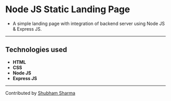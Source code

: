 # Node JS Static Landing Page

* A simple landing page with integration of backend server using Node JS & Express JS.

---

## Technologies used 

* **HTML**
* **CSS**
* **Node JS**
* **Express JS**

---

Contributed by [Shubham Sharma](https://twitter.com/dope_code)